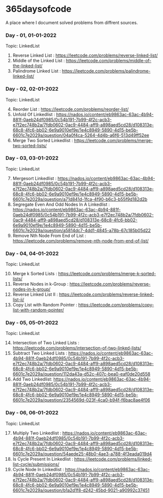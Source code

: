 # 365daysofcode
A place where I document solved problems from diffrent sources.

### Day - 01, 01-01-2022

Topic: LinkedList

1. Reverse Linked List : https://leetcode.com/problems/reverse-linked-list/
2. Middle of the Linked List : https://leetcode.com/problems/middle-of-the-linked-list/
3. Palindrome Linked List : https://leetcode.com/problems/palindrome-linked-list/

### Day - 02, 02-01-2022

Topic: LinkedList

4. Reorder List : https://leetcode.com/problems/reorder-list/
5. Unfold Of Linkedlist : https://nados.io/content/eb9863ac-63ac-4b94-881f-0aeb24df0985/0c54b191-7b99-4f2c-acb3-e7f2ec748b2a/7fdb0602-0ac9-4484-aff9-a898aed5cd28/d108313e-68c8-4fc6-bb02-6e9a9010ef9e/1e4c8949-5890-4d15-be5b-6601c7e2029a/question/04a0f4ca-5264-4d4b-a6f6-513d49ff52ee
6. Merge Two Sorted Linkedlist : https://leetcode.com/problems/merge-two-sorted-lists/

### Day - 03, 03-01-2022

Topic: LinkedList

7. Mergesort Linkedlist : https://nados.io/content/eb9863ac-63ac-4b94-881f-0aeb24df0985/0c54b191-7b99-4f2c-acb3-e7f2ec748b2a/7fdb0602-0ac9-4484-aff9-a898aed5cd28/d108313e-68c8-4fc6-bb02-6e9a9010ef9e/1e4c8949-5890-4d15-be5b-6601c7e2029a/question/a71d841d-1fca-4f90-b6c3-b55f9d182d2b
8. Segregate Even And Odd Nodes In A Linkedlist : https://nados.io/content/eb9863ac-63ac-4b94-881f-0aeb24df0985/0c54b191-7b99-4f2c-acb3-e7f2ec748b2a/7fdb0602-0ac9-4484-aff9-a898aed5cd28/d108313e-68c8-4fc6-bb02-6e9a9010ef9e/1e4c8949-5890-4d15-be5b-6601c7e2029a/question/a5814dc7-4dd1-4845-a78b-67c185b05d22
9. Remove Nth Node From End of List : https://leetcode.com/problems/remove-nth-node-from-end-of-list/

### Day - 04, 04-01-2022

Topic: LinkedList

10. Merge k Sorted Lists : https://leetcode.com/problems/merge-k-sorted-lists/
11. Reverse Nodes in k-Group : https://leetcode.com/problems/reverse-nodes-in-k-group/
12. Reverse Linked List II : https://leetcode.com/problems/reverse-linked-list-ii/
13. Copy List with Random Pointer : https://leetcode.com/problems/copy-list-with-random-pointer/

### Day - 05, 05-01-2022

Topic: LinkedList

14. Intersection of Two Linked Lists : https://leetcode.com/problems/intersection-of-two-linked-lists/
15. Subtract Two Linked Lists : https://nados.io/content/eb9863ac-63ac-4b94-881f-0aeb24df0985/0c54b191-7b99-4f2c-acb3-e7f2ec748b2a/7fdb0602-0ac9-4484-aff9-a898aed5cd28/d108313e-68c8-4fc6-bb02-6e9a9010ef9e/1e4c8949-5890-4d15-be5b-6601c7e2029a/question/112da43a-d52c-407c-bea0-eaf0de20d558
16. Add Two Linkedlist: https://nados.io/content/eb9863ac-63ac-4b94-881f-0aeb24df0985/0c54b191-7b99-4f2c-acb3-e7f2ec748b2a/7fdb0602-0ac9-4484-aff9-a898aed5cd28/d108313e-68c8-4fc6-bb02-6e9a9010ef9e/1e4c8949-5890-4d15-be5b-6601c7e2029a/question/2354569d-023f-4ca0-b94f-f6bac8ae4f06

### Day - 06, 06-01-2022

Topic: LinkedList

17. Multiply Two Linkedlist : https://nados.io/content/eb9863ac-63ac-4b94-881f-0aeb24df0985/0c54b191-7b99-4f2c-acb3-e7f2ec748b2a/7fdb0602-0ac9-4484-aff9-a898aed5cd28/d108313e-68c8-4fc6-bb02-6e9a9010ef9e/1e4c8949-5890-4d15-be5b-6601c7e2029a/question/54aede25-48b0-4ae3-a788-4f3eada019d4
18. Is Cycle Present In Linkedlist : https://leetcode.com/problems/linked-list-cycle/submissions/
19. Cycle Node In Linkedlist : https://nados.io/content/eb9863ac-63ac-4b94-881f-0aeb24df0985/0c54b191-7b99-4f2c-acb3-e7f2ec748b2a/7fdb0602-0ac9-4484-aff9-a898aed5cd28/d108313e-68c8-4fc6-bb02-6e9a9010ef9e/1e4c8949-5890-4d15-be5b-6601c7e2029a/question/b1a2d1f8-d242-45bd-9021-a90992c37451
